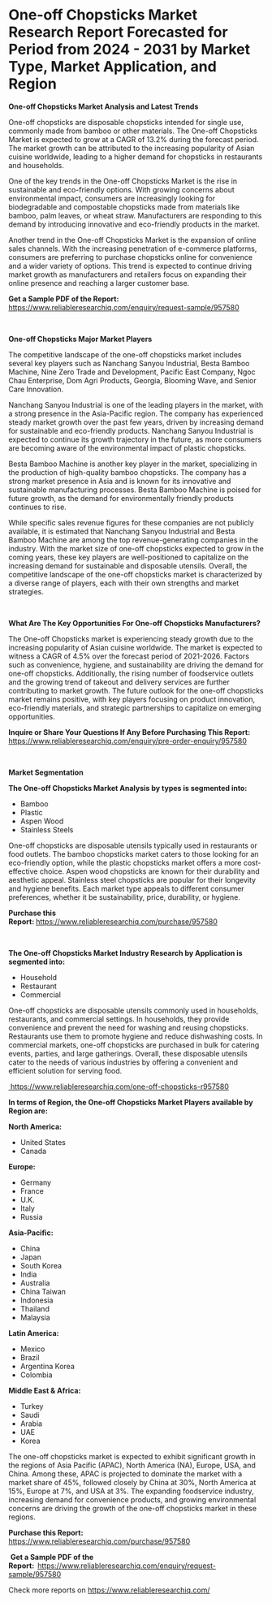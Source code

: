 <p><h1>One-off Chopsticks Market Research Report Forecasted for Period from 2024 -  2031 by Market Type, Market Application, and Region</h1></p><p><strong>One-off Chopsticks Market Analysis and Latest Trends</strong></p>
<p><p>One-off chopsticks are disposable chopsticks intended for single use, commonly made from bamboo or other materials. The One-off Chopsticks Market is expected to grow at a CAGR of 13.2% during the forecast period. The market growth can be attributed to the increasing popularity of Asian cuisine worldwide, leading to a higher demand for chopsticks in restaurants and households.</p><p>One of the key trends in the One-off Chopsticks Market is the rise in sustainable and eco-friendly options. With growing concerns about environmental impact, consumers are increasingly looking for biodegradable and compostable chopsticks made from materials like bamboo, palm leaves, or wheat straw. Manufacturers are responding to this demand by introducing innovative and eco-friendly products in the market.</p><p>Another trend in the One-off Chopsticks Market is the expansion of online sales channels. With the increasing penetration of e-commerce platforms, consumers are preferring to purchase chopsticks online for convenience and a wider variety of options. This trend is expected to continue driving market growth as manufacturers and retailers focus on expanding their online presence and reaching a larger customer base.</p></p>
<p><strong>Get a Sample PDF of the Report:&nbsp;</strong> <a href="https://www.reliableresearchiq.com/enquiry/request-sample/957580">https://www.reliableresearchiq.com/enquiry/request-sample/957580</a></p>
<p>&nbsp;</p>
<p><strong>One-off Chopsticks Major Market Players</strong></p>
<p><p>The competitive landscape of the one-off chopsticks market includes several key players such as Nanchang Sanyou Industrial, Besta Bamboo Machine, Nine Zero Trade and Development, Pacific East Company, Ngoc Chau Enterprise, Dom Agri Products, Georgia, Blooming Wave, and Senior Care Innovation. </p><p>Nanchang Sanyou Industrial is one of the leading players in the market, with a strong presence in the Asia-Pacific region. The company has experienced steady market growth over the past few years, driven by increasing demand for sustainable and eco-friendly products. Nanchang Sanyou Industrial is expected to continue its growth trajectory in the future, as more consumers are becoming aware of the environmental impact of plastic chopsticks.</p><p>Besta Bamboo Machine is another key player in the market, specializing in the production of high-quality bamboo chopsticks. The company has a strong market presence in Asia and is known for its innovative and sustainable manufacturing processes. Besta Bamboo Machine is poised for future growth, as the demand for environmentally friendly products continues to rise.</p><p>While specific sales revenue figures for these companies are not publicly available, it is estimated that Nanchang Sanyou Industrial and Besta Bamboo Machine are among the top revenue-generating companies in the industry. With the market size of one-off chopsticks expected to grow in the coming years, these key players are well-positioned to capitalize on the increasing demand for sustainable and disposable utensils. Overall, the competitive landscape of the one-off chopsticks market is characterized by a diverse range of players, each with their own strengths and market strategies.</p></p>
<p>&nbsp;</p>
<p><strong>What Are The Key Opportunities For One-off Chopsticks Manufacturers?</strong></p>
<p><p>The One-off Chopsticks market is experiencing steady growth due to the increasing popularity of Asian cuisine worldwide. The market is expected to witness a CAGR of 4.5% over the forecast period of 2021-2026. Factors such as convenience, hygiene, and sustainability are driving the demand for one-off chopsticks. Additionally, the rising number of foodservice outlets and the growing trend of takeout and delivery services are further contributing to market growth. The future outlook for the one-off chopsticks market remains positive, with key players focusing on product innovation, eco-friendly materials, and strategic partnerships to capitalize on emerging opportunities.</p></p>
<p><strong>Inquire or Share Your Questions If Any Before Purchasing This Report:</strong> <a href="https://www.reliableresearchiq.com/enquiry/pre-order-enquiry/957580">https://www.reliableresearchiq.com/enquiry/pre-order-enquiry/957580</a></p>
<p>&nbsp;</p>
<p><strong>Market Segmentation</strong></p>
<p><strong>The One-off Chopsticks Market Analysis by types is segmented into:</strong></p>
<p><ul><li>Bamboo</li><li>Plastic</li><li>Aspen Wood</li><li>Stainless Steels</li></ul></p>
<p><p>One-off chopsticks are disposable utensils typically used in restaurants or food outlets. The bamboo chopsticks market caters to those looking for an eco-friendly option, while the plastic chopsticks market offers a more cost-effective choice. Aspen wood chopsticks are known for their durability and aesthetic appeal. Stainless steel chopsticks are popular for their longevity and hygiene benefits. Each market type appeals to different consumer preferences, whether it be sustainability, price, durability, or hygiene.</p></p>
<p><strong>Purchase this Report:&nbsp;</strong><a href="https://www.reliableresearchiq.com/purchase/957580">https://www.reliableresearchiq.com/purchase/957580</a></p>
<p>&nbsp;</p>
<p><strong>The One-off Chopsticks Market Industry Research by Application is segmented into:</strong></p>
<p><ul><li>Household</li><li>Restaurant</li><li>Commercial</li></ul></p>
<p><p>One-off chopsticks are disposable utensils commonly used in households, restaurants, and commercial settings. In households, they provide convenience and prevent the need for washing and reusing chopsticks. Restaurants use them to promote hygiene and reduce dishwashing costs. In commercial markets, one-off chopsticks are purchased in bulk for catering events, parties, and large gatherings. Overall, these disposable utensils cater to the needs of various industries by offering a convenient and efficient solution for serving food.</p></p>
<p><a href="https://www.reliableresearchiq.com/one-off-chopsticks-r957580">&nbsp;https://www.reliableresearchiq.com/one-off-chopsticks-r957580</a></p>
<p><strong>In terms of Region, the One-off Chopsticks Market Players available by Region are:</strong></p>
<p>
    <p> <strong> North America: </strong>
        <ul>
            <li>United States</li>
            <li>Canada</li>
        </ul>
        </p> 
    <p> <strong> Europe: </strong>
        <ul>
            <li>Germany</li>
            <li>France</li>
            <li>U.K.</li>
            <li>Italy</li>
            <li>Russia</li>
        </ul>
        </p> 
    <p> <strong> Asia-Pacific: </strong>
        <ul>
            <li>China</li>
            <li>Japan</li>
            <li>South Korea</li>
            <li>India</li>
            <li>Australia</li>
            <li>China Taiwan</li>
            <li>Indonesia</li>
            <li>Thailand</li>
            <li>Malaysia</li>
        </ul>
        </p> 
    <p> <strong> Latin America: </strong>
        <ul>
            <li>Mexico</li>
            <li>Brazil</li>
            <li>Argentina Korea</li>
            <li>Colombia</li>
        </ul>
        </p> 
    <p> <strong> Middle East & Africa: </strong>
        <ul>
            <li>Turkey</li>
            <li>Saudi</li>
            <li>Arabia</li>
            <li>UAE</li>
            <li>Korea</li>
        </ul>
    </p>
    </p>
<p><p>The one-off chopsticks market is expected to exhibit significant growth in the regions of Asia Pacific (APAC), North America (NA), Europe, USA, and China. Among these, APAC is projected to dominate the market with a market share of 45%, followed closely by China at 30%, North America at 15%, Europe at 7%, and USA at 3%. The expanding foodservice industry, increasing demand for convenience products, and growing environmental concerns are driving the growth of the one-off chopsticks market in these regions.</p></p>
<p><strong>Purchase this Report: </strong><a href="https://www.reliableresearchiq.com/purchase/957580">https://www.reliableresearchiq.com/purchase/957580</a></p>
<p>&nbsp;<strong>Get a Sample PDF of the Report:&nbsp;&nbsp;</strong><a href="https://www.reliableresearchiq.com/enquiry/request-sample/957580">https://www.reliableresearchiq.com/enquiry/request-sample/957580</a></p>
<p><strong></strong></p>
<p>Check more reports on <a href="https://www.reliableresearchiq.com/">https://www.reliableresearchiq.com/</a></p>